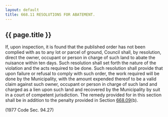 ```yaml
---
layout: default 
title: 668.11 RESOLUTIONS FOR ABATEMENT.
---
```


{{ page.title }}
----------------

If, upon inspection, it is found that the published order has not been
complied with as to any lot or parcel of ground, Council shall, by
resolution, direct the owner, occupant or person in charge of such land
to abate the nuisance within ten days. Such resolution shall set forth
the nature of the violation and the acts required to be done. Such
resolution shall provide that upon failure or refusal to comply with
such order, the work required will be done by the Municipality, with the
amount expended thereof to be a valid claim against such owner, occupant
or person in charge of such land and charged as a lien upon such land
and recovered by the Municipality by suit in a court of competent
jurisdiction. The remedy provided for in this section shall be in
addition to the penalty provided in Section [668.09](374a68b5.html)(b).

(1977 Code Sec. 94.27)
